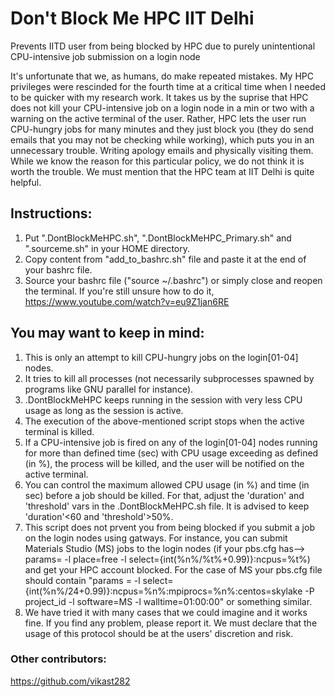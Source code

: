# Don't Block Me HPC IIT Delhi
Prevents IITD user from being blocked by HPC due to purely unintentional CPU-intensive job submission on a login node

It's unfortunate that we, as humans, do make repeated mistakes. My HPC privileges were rescinded for the fourth time at a critical time when I needed to be quicker with my research work. It takes us by the suprise that HPC does not kill your CPU-intensive job on a login node in a min or two with a warning on the active terminal of the user. Rather, HPC lets the user run CPU-hungry jobs for many minutes and they just block you (they do send emails that you may not be checking while working), which puts you in an unnecessary trouble. Writing apology emails and physically visiting them. While we know the reason for this particular policy, we do not think it is worth the trouble. 
We must mention that the HPC team at IIT Delhi is quite helpful.

## Instructions:
1. Put ".DontBlockMeHPC.sh", ".DontBlockMeHPC_Primary.sh" and ".sourceme.sh" in your HOME directory.
2. Copy content from "add_to_bashrc.sh" file and paste it at the end of your bashrc file.
3. Source your bashrc file ("source ~/.bashrc") or simply close and reopen the terminal.
   If you're still unsure how to do it, https://www.youtube.com/watch?v=eu9Z1jan6RE
   
## You may want to keep in mind:
1. This is only an attempt to kill CPU-hungry jobs on the login[01-04] nodes.
2. It tries to kill all processes (not necessarily subprocesses spawned by programs like GNU parallel for instance).
3. .DontBlockMeHPC keeps running in the session with very less CPU usage as long as the session is active.
4. The execution of the above-mentioned script stops when the active terminal is killed.
5. If a CPU-intensive job is fired on any of the login[01-04] nodes running for more than defined time (sec) with CPU usage exceeding as defined (in %), the process will be killed, and the user will be notified on the active terminal.
6. You can control the maximum allowed CPU usage (in %) and time (in sec) before a job should be killed. For that, adjust the 'duration' and 'threshold' vars in the .DontBlockMeHPC.sh file. It is advised to keep 'duration'<60 and 'threshold'>50%.
7. This script does not prvent you from being blocked if you submit a job on the login nodes using gatways. For instance, you can submit Materials Studio (MS) jobs to the login nodes (if your pbs.cfg has--> params=  -l place=free -l select={int(%n%/%t%+0.99)}:ncpus=%t%) and get your HPC account blocked. For the case of MS your pbs.cfg file should contain "params = -l select={int(%n%/24+0.99)}:ncpus=%n%:mpiprocs=%n%:centos=skylake -P project_id -l software=MS -l walltime=01:00:00" or something similar.
8. We have tried it with many cases that we could imagine and it works fine. If you find any problem, please report it. We must declare that the usage of this protocol should be at the users' discretion and risk.

### Other contributors:
https://github.com/vikast282
